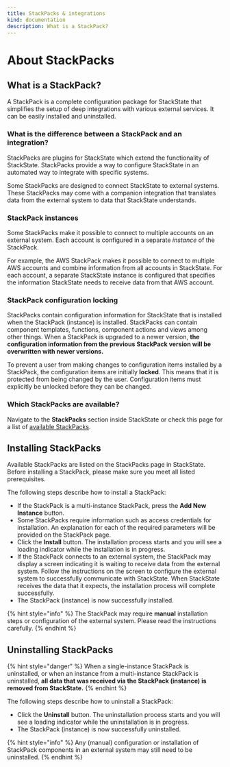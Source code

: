 ```yaml
---
title: StackPacks & integrations
kind: documentation
description: What is a StackPack?
---
```


# About StackPacks

## What is a StackPack?

A StackPack is a complete configuration package for StackState that simplifies the setup of deep integrations with various external services. It can be easily installed and uninstalled.

### What is the difference between a StackPack and an integration?

StackPacks are plugins for StackState which extend the functionality of StackState. StackPacks provide a way to configure StackState in an automated way to integrate with specific systems.

Some StackPacks are designed to connect StackState to external systems. These StackPacks may come with a companion integration that translates data from the external system to data that StackState understands.

### StackPack instances

Some StackPacks make it possible to connect to multiple accounts on an external system. Each account is configured in a separate _instance_ of the StackPack. 

For example, the AWS StackPack makes it possible to connect to multiple AWS accounts and combine information from all accounts in StackState. For each account, a separate StackState instance is configured that specifies the information StackState needs to receive data from that AWS account.

### StackPack configuration locking

StackPacks contain configuration information for StackState that is installed when the StackPack \(instance\) is installed. StackPacks can contain component templates, functions, component actions and views among other things. When a StackPack is upgraded to a newer version, **the configuration information from the previous StackPack version will be overwritten with newer versions.**

To prevent a user from making changes to configuration items installed by a StackPack, the configuration items are initially **locked**. This means that it is protected from being changed by the user. Configuration items must explicitly be unlocked before they can be changed.

### Which StackPacks are available?

Navigate to the **StackPacks** section inside StackState or check this page for a list of [available StackPacks](available_stackpacks/).

## Installing StackPacks

Available StackPacks are listed on the StackPacks page in StackState. Before installing a StackPack, please make sure you meet all listed prerequisites.

The following steps describe how to install a StackPack:

* If the StackPack is a multi-instance StackPack, press the **Add New Instance** button.
* Some StackPacks require information such as access credentials for installation. An explanation for each of the required parameters will be provided on the StackPack page.
* Click the **Install** button. The installation process starts and you will see a loading indicator while the installation is in progress.
* If the StackPack connects to an external system, the StackPack may display a screen indicating it is waiting to receive data from the external system. Follow the instructions on the screen to configure the external system to successfully communicate with StackState. When StackState receives the data that it expects, the installation process will complete successfully.
* The StackPack \(instance\) is now successfully installed.

{% hint style="info" %}
The StackPack may require **manual** installation steps or configuration of the external system. Please read the instructions carefully.
{% endhint %}

## Uninstalling StackPacks

{% hint style="danger" %}
When a single-instance StackPack is uninstalled, or when an instance from a multi-instance StackPack is uninstalled, **all data that was received via the StackPack \(instance\) is removed from StackState.**
{% endhint %}

The following steps describe how to uninstall a StackPack:

* Click the **Uninstall** button. The uninstallation process starts and you will see a loading indicator while the uninstallation is in progress.
* The StackPack \(instance\) is now successfully uninstalled.

{% hint style="info" %}
Any \(manual\) configuration or installation of StackPack components in an external system may still need to be uninstalled.
{% endhint %}

